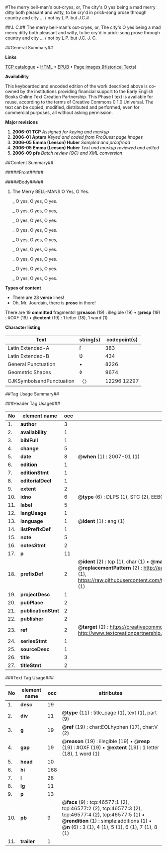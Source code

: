 #The merry bell-man's out-cryes, or, The city's O yes being a mad merry ditty both pleasant and witty, to be cry'd in prick-song prose through country and city ... / not by L.P. but J.C.#

##J. C.##
The merry bell-man's out-cryes, or, The city's O yes being a mad merry ditty both pleasant and witty, to be cry'd in prick-song prose through country and city ... / not by L.P. but J.C.
J. C.

##General Summary##

**Links**

[TCP catalogue](http://www.ota.ox.ac.uk/tcp/)  • 
[HTML](http://tei.it.ox.ac.uk/tcp/Texts-HTML/free/A34/A34652.html)  • 
[EPUB](http://tei.it.ox.ac.uk/tcp/Texts-EPUB/free/A34/A34652.epub) • 
[Page images (Historical Texts)](https://data.historicaltexts.jisc.ac.uk/view?pubId=eebo-11182455e&pageId=eebo-11182455e-46577-1)

**Availability**

This keyboarded and encoded edition of the
	       work described above is co-owned by the institutions
	       providing financial support to the Early English Books
	       Online Text Creation Partnership. This Phase I text is
	       available for reuse, according to the terms of Creative
	       Commons 0 1.0 Universal. The text can be copied,
	       modified, distributed and performed, even for
	       commercial purposes, all without asking permission.

**Major revisions**

1. __2006-01__ __TCP__ *Assigned for keying and markup*
1. __2006-01__ __Aptara__ *Keyed and coded from ProQuest page images*
1. __2006-05__ __Emma (Leeson) Huber__ *Sampled and proofread*
1. __2006-05__ __Emma (Leeson) Huber__ *Text and markup reviewed and edited*
1. __2006-09__ __pfs__ *Batch review (QC) and XML conversion*

##Content Summary##

#####Front#####

#####Body#####

1. The Merry
BELL-MANS
O Yes, O Yes.

    _ O yes, O yes, O yes.

    _ O yes, O yes, O yes,

    _ O yes, O yes, O yes.

    _ O yes, O yes, O yes.

    _ O yes, O yes, O yes,

    _ O yes, O yes, O yes.

    _ O yes, O yes, O yes.

    _ O yes, O yes, O yes.

    _ O yes, O yes, O yes.

**Types of content**

  * There are 28 **verse** lines!
  * Oh, Mr. Jourdain, there is **prose** in there!

There are 19 **ommitted** fragments! 
 @__reason__ (19) : illegible (19)  •  @__resp__ (19) : #OXF (19)  •  @__extent__ (19) : 1 letter (18), 1 word (1)

**Character listing**


|Text|string(s)|codepoint(s)|
|---|---|---|
|Latin Extended-A|ſ|383|
|Latin Extended-B|Ʋ|434|
|General Punctuation|•|8226|
|Geometric Shapes|◊|9674|
|CJKSymbolsandPunctuation|〈〉|12296 12297|

##Tag Usage Summary##

###Header Tag Usage###

|No|element name|occ|attributes|
|---|---|---|---|
|1.|__author__|3||
|2.|__availability__|1||
|3.|__biblFull__|1||
|4.|__change__|5||
|5.|__date__|8| @__when__ (1) : 2007-01 (1)|
|6.|__edition__|1||
|7.|__editionStmt__|1||
|8.|__editorialDecl__|1||
|9.|__extent__|2||
|10.|__idno__|6| @__type__ (6) : DLPS (1), STC (2), EEBO-CITATION (1), OCLC (1), VID (1)|
|11.|__label__|5||
|12.|__langUsage__|1||
|13.|__language__|1| @__ident__ (1) : eng (1)|
|14.|__listPrefixDef__|1||
|15.|__note__|5||
|16.|__notesStmt__|2||
|17.|__p__|11||
|18.|__prefixDef__|2| @__ident__ (2) : tcp (1), char (1)  •  @__matchPattern__ (2) : ([0-9\-]+):([0-9IVX]+) (1), (.+) (1)  •  @__replacementPattern__ (2) : http://eebo.chadwyck.com/downloadtiff?vid=$1&page=$2 (1), https://raw.githubusercontent.com/textcreationpartnership/Texts/master/tcpchars.xml#$1 (1)|
|19.|__projectDesc__|1||
|20.|__pubPlace__|2||
|21.|__publicationStmt__|2||
|22.|__publisher__|2||
|23.|__ref__|2| @__target__ (2) : https://creativecommons.org/publicdomain/zero/1.0/ (1), http://www.textcreationpartnership.org/docs/. (1)|
|24.|__seriesStmt__|1||
|25.|__sourceDesc__|1||
|26.|__title__|3||
|27.|__titleStmt__|2||


###Text Tag Usage###

|No|element name|occ|attributes|
|---|---|---|---|
|1.|__desc__|19||
|2.|__div__|11| @__type__ (11) : title_page (1), text (1), part (9)|
|3.|__g__|19| @__ref__ (19) : char:EOLhyphen (17), char:V (2)|
|4.|__gap__|19| @__reason__ (19) : illegible (19)  •  @__resp__ (19) : #OXF (19)  •  @__extent__ (19) : 1 letter (18), 1 word (1)|
|5.|__head__|10||
|6.|__hi__|168||
|7.|__l__|28||
|8.|__lg__|11||
|9.|__p__|13||
|10.|__pb__|9| @__facs__ (9) : tcp:46577:1 (2), tcp:46577:2 (2), tcp:46577:3 (2), tcp:46577:4 (2), tcp:46577:5 (1)  •  @__rendition__ (1) : simple:additions (1)  •  @__n__ (6) : 3 (1), 4 (1), 5 (1), 6 (1), 7 (1), 8 (1)|
|11.|__trailer__|1||
